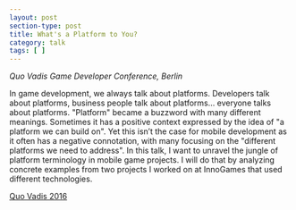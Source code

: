 ```yaml
---
layout: post
section-type: post
title: What's a Platform to You?
category: talk
tags: [ ]
---
```

_Quo Vadis Game Developer Conference, Berlin_

In game development, we always talk about platforms. Developers talk about platforms, business people talk about platforms… everyone talks about platforms. "Platform" became a buzzword with many different meanings. Sometimes it has a positive context expressed by the idea of "a platform we can build on". Yet this isn’t the case for mobile development as it often has a negative connotation, with many focusing on the "different platforms we need to address". In this talk, I want to unravel the jungle of platform terminology in mobile game projects. I will do that by analyzing concrete examples from two projects I worked on at InnoGames that used different technologies.

<a href="http://qvconf.com/content/whats-platform-you">Quo Vadis 2016</a>
